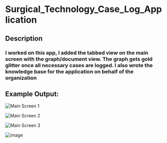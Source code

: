 # Surgical_Technology_Case_Log_Application
## Description
### I worked on this app, I added the tabbed view on the main screen with the graph/document view. The graph gets gold glitter once all necessary cases are logged. I also wrote the knowledge base for the application on behalf of the organization

## Example Output:
![Main Screen 1](https://github.com/user-attachments/assets/d348ef4c-162b-4abb-a3b6-2021d1c76cec)

![Main Screen 2](https://github.com/user-attachments/assets/a18d5361-ff67-40d5-b61f-d9656efa85e0)

![Main Screen 3](https://github.com/user-attachments/assets/2eff2cbb-761c-4bd0-82f9-1e93b89738f2)

![image](https://github.com/user-attachments/assets/da28ee98-2ff0-42c4-89ab-0bcdf69af974)
